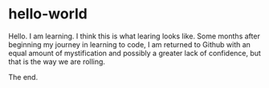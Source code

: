 # hello-world

Hello. I am learning. I think this is what learing looks like. Some months after beginning my journey in learning to code, I am returned to Github with an equal amount of mystification and possibly a greater lack of confidence, but that is the way we are rolling.

The end.
